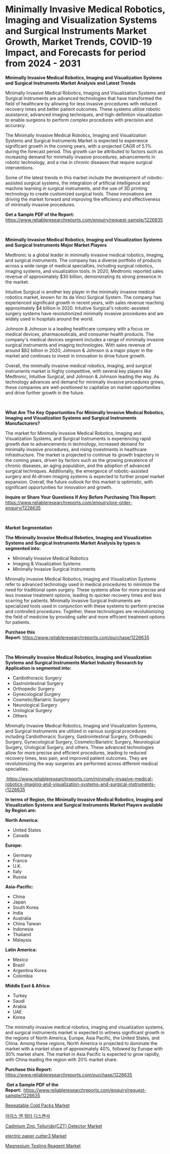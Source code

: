 <p><h1>Minimally Invasive Medical Robotics, Imaging and Visualization Systems and Surgical Instruments Market Growth, Market Trends, COVID-19 Impact, and Forecasts for period from 2024 - 2031</h1></p><p><strong>Minimally Invasive Medical Robotics, Imaging and Visualization Systems and Surgical Instruments Market Analysis and Latest Trends</strong></p>
<p><p>Minimally Invasive Medical Robotics, Imaging and Visualization Systems and Surgical Instruments are advanced technologies that have transformed the field of healthcare by allowing for less invasive procedures with reduced recovery times and better patient outcomes. These systems utilize robotic assistance, advanced imaging techniques, and high-definition visualization to enable surgeons to perform complex procedures with precision and accuracy.</p><p>The Minimally Invasive Medical Robotics, Imaging and Visualization Systems and Surgical Instruments Market is expected to experience significant growth in the coming years, with a projected CAGR of 5.1% during the forecast period. This growth can be attributed to factors such as increasing demand for minimally invasive procedures, advancements in robotic technology, and a rise in chronic diseases that require surgical interventions.</p><p>Some of the latest trends in this market include the development of robotic-assisted surgical systems, the integration of artificial intelligence and machine learning in surgical instruments, and the use of 3D printing technology to create customized surgical tools. These innovations are driving the market forward and improving the efficiency and effectiveness of minimally invasive procedures.</p></p>
<p><strong>Get a Sample PDF of the Report:&nbsp;</strong> <a href="https://www.reliableresearchreports.com/enquiry/request-sample/1226635">https://www.reliableresearchreports.com/enquiry/request-sample/1226635</a></p>
<p>&nbsp;</p>
<p><strong>Minimally Invasive Medical Robotics, Imaging and Visualization Systems and Surgical Instruments Major Market Players</strong></p>
<p><p>Medtronic is a global leader in minimally invasive medical robotics, imaging, and surgical instruments. The company has a diverse portfolio of products across a wide range of medical specialties, including surgical robotics, imaging systems, and visualization tools. In 2020, Medtronic reported sales revenue of approximately $30 billion, demonstrating its strong presence in the market.</p><p>Intuitive Surgical is another key player in the minimally invasive medical robotics market, known for its da Vinci Surgical System. The company has experienced significant growth in recent years, with sales revenue reaching approximately $4 billion in 2020. Intuitive Surgical's robotic-assisted surgery systems have revolutionized minimally invasive procedures and are widely used in hospitals around the world.</p><p>Johnson & Johnson is a leading healthcare company with a focus on medical devices, pharmaceuticals, and consumer health products. The company's medical devices segment includes a range of minimally invasive surgical instruments and imaging technologies. With sales revenue of around $82 billion in 2020, Johnson & Johnson is a major player in the market and continues to invest in innovation to drive future growth.</p><p>Overall, the minimally invasive medical robotics, imaging, and surgical instruments market is highly competitive, with several key players like Medtronic, Intuitive Surgical, and Johnson & Johnson leading the way. As technology advances and demand for minimally invasive procedures grows, these companies are well-positioned to capitalize on market opportunities and drive further growth in the future.</p></p>
<p>&nbsp;</p>
<p><strong>What Are The Key Opportunities For Minimally Invasive Medical Robotics, Imaging and Visualization Systems and Surgical Instruments Manufacturers?</strong></p>
<p><p>The market for Minimally Invasive Medical Robotics, Imaging and Visualization Systems, and Surgical Instruments is experiencing rapid growth due to advancements in technology, increased demand for minimally invasive procedures, and rising investments in healthcare infrastructure. The market is projected to continue its growth trajectory in the coming years, driven by factors such as the growing prevalence of chronic diseases, an aging population, and the adoption of advanced surgical techniques. Additionally, the emergence of robotic-assisted surgery and AI-driven imaging systems is expected to further propel market expansion. Overall, the future outlook for this market is optimistic, with significant opportunities for innovation and growth.</p></p>
<p><strong>Inquire or Share Your Questions If Any Before Purchasing This Report:</strong> <a href="https://www.reliableresearchreports.com/enquiry/pre-order-enquiry/1226635">https://www.reliableresearchreports.com/enquiry/pre-order-enquiry/1226635</a></p>
<p>&nbsp;</p>
<p><strong>Market Segmentation</strong></p>
<p><strong>The Minimally Invasive Medical Robotics, Imaging and Visualization Systems and Surgical Instruments Market Analysis by types is segmented into:</strong></p>
<p><ul><li>Minimally Invasive Medical Robotics</li><li>Imaging & Visualization Systems</li><li>Minimally Invasive Surgical Instruments</li></ul></p>
<p><p>Minimally Invasive Medical Robotics, Imaging and Visualization Systems refer to advanced technology used in medical procedures to minimize the need for traditional open surgery. These systems allow for more precise and less invasive treatment options, leading to quicker recovery times and less scarring for patients. Minimally Invasive Surgical Instruments are specialized tools used in conjunction with these systems to perform precise and controlled procedures. Together, these technologies are revolutionizing the field of medicine by providing safer and more efficient treatment options for patients.</p></p>
<p><strong>Purchase this Report:&nbsp;</strong><a href="https://www.reliableresearchreports.com/purchase/1226635">https://www.reliableresearchreports.com/purchase/1226635</a></p>
<p>&nbsp;</p>
<p><strong>The Minimally Invasive Medical Robotics, Imaging and Visualization Systems and Surgical Instruments Market Industry Research by Application is segmented into:</strong></p>
<p><ul><li>Cardiothoracic Surgery</li><li>Gastrointestinal Surgery</li><li>Orthopedic Surgery</li><li>Gynecological Surgery</li><li>Cosmetic/Bariatric Surgery</li><li>Neurological Surgery</li><li>Urological Surgery</li><li>Others</li></ul></p>
<p><p>Minimally Invasive Medical Robotics, Imaging and Visualization Systems, and Surgical Instruments are utilized in various surgical procedures including Cardiothoracic Surgery, Gastrointestinal Surgery, Orthopedic Surgery, Gynecological Surgery, Cosmetic/Bariatric Surgery, Neurological Surgery, Urological Surgery, and others. These advanced technologies allow for more precise and efficient procedures, leading to reduced recovery times, less pain, and improved patient outcomes. They are revolutionizing the way surgeries are performed across different medical specialties.</p></p>
<p><a href="https://www.reliableresearchreports.com/minimally-invasive-medical-robotics-imaging-and-visualization-systems-and-surgical-instruments-r1226635">&nbsp;https://www.reliableresearchreports.com/minimally-invasive-medical-robotics-imaging-and-visualization-systems-and-surgical-instruments-r1226635</a></p>
<p><strong>In terms of Region, the Minimally Invasive Medical Robotics, Imaging and Visualization Systems and Surgical Instruments Market Players available by Region are:</strong></p>
<p>
    <p> <strong> North America: </strong>
        <ul>
            <li>United States</li>
            <li>Canada</li>
        </ul>
        </p> 
    <p> <strong> Europe: </strong>
        <ul>
            <li>Germany</li>
            <li>France</li>
            <li>U.K.</li>
            <li>Italy</li>
            <li>Russia</li>
        </ul>
        </p> 
    <p> <strong> Asia-Pacific: </strong>
        <ul>
            <li>China</li>
            <li>Japan</li>
            <li>South Korea</li>
            <li>India</li>
            <li>Australia</li>
            <li>China Taiwan</li>
            <li>Indonesia</li>
            <li>Thailand</li>
            <li>Malaysia</li>
        </ul>
        </p> 
    <p> <strong> Latin America: </strong>
        <ul>
            <li>Mexico</li>
            <li>Brazil</li>
            <li>Argentina Korea</li>
            <li>Colombia</li>
        </ul>
        </p> 
    <p> <strong> Middle East & Africa: </strong>
        <ul>
            <li>Turkey</li>
            <li>Saudi</li>
            <li>Arabia</li>
            <li>UAE</li>
            <li>Korea</li>
        </ul>
    </p>
    </p>
<p><p>The minimally invasive medical robotics, imaging and visualization systems, and surgical instruments market is expected to witness significant growth in the regions of North America, Europe, Asia Pacific, the United States, and China. Among these regions, North America is projected to dominate the market with a market share of approximately 40%, followed by Europe with 30% market share. The market in Asia Pacific is expected to grow rapidly, with China leading the region with 20% market share.</p></p>
<p><strong>Purchase this Report: </strong><a href="https://www.reliableresearchreports.com/purchase/1226635">https://www.reliableresearchreports.com/purchase/1226635</a></p>
<p>&nbsp;<strong>Get a Sample PDF of the Report:&nbsp;&nbsp;</strong><a href="https://www.reliableresearchreports.com/enquiry/request-sample/1226635">https://www.reliableresearchreports.com/enquiry/request-sample/1226635</a></p>
<p><strong></strong></p>
<p><p><a href="https://github.com/nandosuryapratama/Market-Research-Report-List-1/blob/main/repeatable-cold-packs-market.md">Repeatable Cold Packs Market</a></p><p><a href="https://github.com/tasfiyaj85/Market-Research-Report-List-2/blob/main/165856176500.md">아이스 앤 워터 디스펜서</a></p><p><a href="https://medium.com/@ruth.macdonald08580/exploring-cadmium-zinc-telluride-czt-detector-market-dynamics-global-trends-and-future-growth-ac51c2eb10bc">Cadmium Zinc Telluride(CZT) Detector Market</a></p><p><a href="https://medium.com/@carolineparks3691/insights-into-electric-paper-cutter3-market-share-and-competitive-landscape-for-period-from-2024-to-27776848de69">electric paper cutter3 Market</a></p><p><a href="https://github.com/rionkhanvai01/Market-Research-Report-List-1/blob/main/magnesium-testing-reagent-market.md">Magnesium Testing Reagent Market</a></p></p>